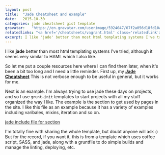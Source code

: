 ```yaml
---
layout: post
title:  "Jade Cheatsheet and example"
date:   2015-10-30
categories: jade cheatsheet gist template
gravatar:	"https://en.gravatar.com/userimage/5924047/07f2a056d18fd10a7054b7c4d2e73ed8.jpeg"
relatedlinks: "<a href='/cheatsheets/vagrant.html' class='relatedlink'>vagrant cheatsheet</a>, <a href='/cheatsheets/performance.html' class='relatedlink'>web performance</a>"
excerpt: I like 'jade' better than most html templating systems I've tried, although it seems very similar to HAML which I also like. So let me put a couple resources here where I can find them later ...
---
```


I like **jade** better than most html templating systems I've tried, although it seems very similar to HAML which I also like.

So let me put a couple resources here where I can find them later, when it's been a bit too long and I need a little reminder. First up, my __[Jade Cheatsheet](/cheatsheets/jade-cheatsheet.html)__ This is not verbose enough to be useful in general, but it works for me.

Next is an example. I'm always trying to use jade these days on projects, and so I use `grunt-init` templates to start projects with all my stuff organized the way I like. The example is the <HEAD> section to get used by pages in the site. I like this file as an example because it has a variety of examples including varibales, mixins, iteration and so on. 

[jade include file for <HEAD> section](https://gist.github.com/mdw/18641d6ee48fa9df4fd8)

I'm totally fine with sharing the whole template, but doubt anyone will ask :) But for the record, if you want it, this is from a template which uses coffee script, SASS, and jade, along with a gruntfile to do simple builds and manage the linting, deploying, etc.

